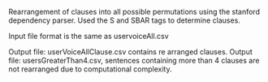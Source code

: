 Rearrangement of clauses into all possible permutations using the stanford dependency parser. Used the S and SBAR tags to determine clauses.

Input file format is the same as uservoiceAll.csv

Output file: userVoiceAllClause.csv contains re arranged clauses.
Output file: usersGreaterThan4.csv, sentences containing more than 4 clauses are not rearranged due to computational complexity.
